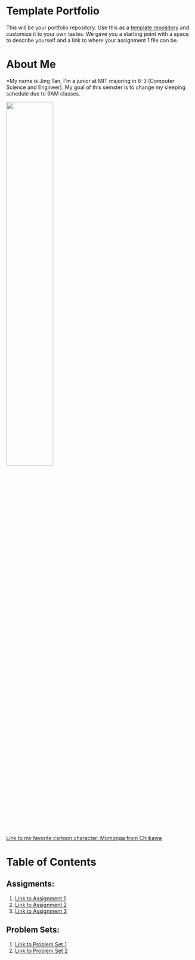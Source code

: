 # Template Portfolio
This will be your portfolio repository. Use this as a [template repository](https://docs.github.com/en/repositories/creating-and-managing-repositories/creating-a-template-repository) and customize it to your own tastes. We gave you a starting point with a space to describe yourself and a link to where your assignment 1 file can be.

# About Me
*My name is Jing Tan, I'm a junior at MIT majoring in 6-3 (Computer Science and Engineer). My goal of this semster is to change my sleeping schedule due to 9AM classes.

<img src="https://static.wikia.nocookie.net/chiikawa/images/a/a0/Momonga.png/revision/latest?cb=20240921205329" width="50%">

[Link to my favorite cartoon character: Momonga from Chiikawa](https://chiikawa.fandom.com/wiki/Momonga)
# Table of Contents
## Assigments:
1. [Link to Assignment 1](assignments/assignment1.md)
2. [Link to Assignment 2](assignments/assignment2.md)
3. [Link to Assignment 3](https://github.com/jingt630/TEPKonjac_Assignment3)


## Problem Sets:
1. [Link to Problem Set 1](problem_set/problemset1.md)
2. [Link to Problem Set 2](problem_set/problemset2.md)
